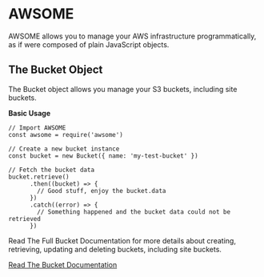 # AWSOME

AWSOME allows you to manage your AWS infrastructure programmatically, as if were composed of plain JavaScript objects.

## The Bucket Object

The Bucket object allows you manage your S3 buckets, including site buckets.

**Basic Usage**

```
// Import AWSOME
const awsome = require('awsome')

// Create a new bucket instance
const bucket = new Bucket({ name: 'my-test-bucket' })

// Fetch the bucket data
bucket.retrieve()
      .then((bucket) => {
        // Good stuff, enjoy the bucket.data
      })
      .catch((error) => {
        // Something happened and the bucket data could not be retrieved
      })
```

Read The Full Bucket Documentation for more details about creating, retrieving, updating and deleting buckets, including site buckets.

[Read The Bucket Documentation](bucket)
